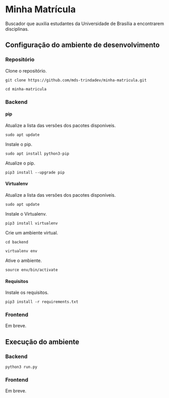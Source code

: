 # Minha Matrícula
Buscador que auxilia estudantes da Universidade de Brasília a encontrarem disciplinas.

## Configuração do ambiente de desenvolvimento

### Repositório

Clone o repositório.

```
git clone https://github.com/mds-trindadev/minha-matricula.git
```

```
cd minha-matricula
```

### Backend

#### pip

Atualize a lista das versões dos pacotes disponíveis.

```
sudo apt update
```

Instale o pip.
```
sudo apt install python3-pip
```

Atualize o pip.
```
pip3 install --upgrade pip
```

#### Virtualenv

Atualize a lista das versões dos pacotes disponíveis.

```
sudo apt update
```

Instale o Virtualenv.

```
pip3 install virtualenv
```

Crie um ambiente virtual.

```
cd backend
```
```
virtualenv env
```

Ative o ambiente.
```
source env/bin/activate
```

#### Requisitos

Instale os requisitos.
```
pip3 install -r requirements.txt
```

### Frontend

Em breve.

## Execução do ambiente

### Backend

```
python3 run.py
```

### Frontend

Em breve.